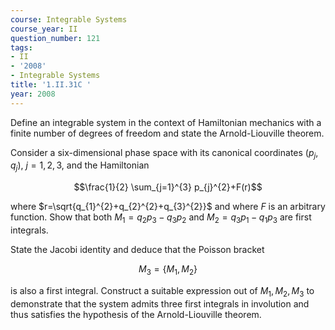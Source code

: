 ```yaml
---
course: Integrable Systems
course_year: II
question_number: 121
tags:
- II
- '2008'
- Integrable Systems
title: '1.II.31C '
year: 2008
---
```



Define an integrable system in the context of Hamiltonian mechanics with a finite number of degrees of freedom and state the Arnold-Liouville theorem.

Consider a six-dimensional phase space with its canonical coordinates $\left(p_{j}, q_{j}\right)$, $j=1,2,3$, and the Hamiltonian

$$\frac{1}{2} \sum_{j=1}^{3} p_{j}^{2}+F(r)$$

where $r=\sqrt{q_{1}^{2}+q_{2}^{2}+q_{3}^{2}}$ and where $F$ is an arbitrary function. Show that both $M_{1}=q_{2} p_{3}-q_{3} p_{2}$ and $M_{2}=q_{3} p_{1}-q_{1} p_{3}$ are first integrals.

State the Jacobi identity and deduce that the Poisson bracket

$$M_{3}=\left\{M_{1}, M_{2}\right\}$$

is also a first integral. Construct a suitable expression out of $M_{1}, M_{2}, M_{3}$ to demonstrate that the system admits three first integrals in involution and thus satisfies the hypothesis of the Arnold-Liouville theorem.